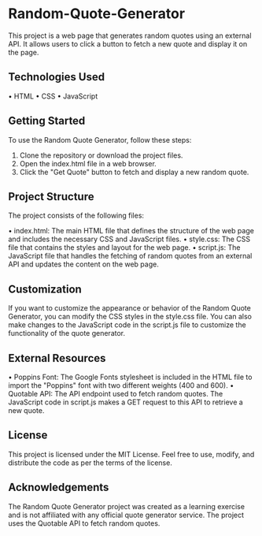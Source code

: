 # Random-Quote-Generator

This project is a web page that generates random quotes using an external API. It allows users to click a button to fetch a new quote and display it on the page.

## Technologies Used

• HTML
• CSS
• JavaScript

## Getting Started

To use the Random Quote Generator, follow these steps:

1. Clone the repository or download the project files.
2. Open the index.html file in a web browser.
3. Click the "Get Quote" button to fetch and display a new random quote.

## Project Structure

The project consists of the following files:

• index.html: The main HTML file that defines the structure of the web page and includes the necessary CSS and JavaScript files.
• style.css: The CSS file that contains the styles and layout for the web page.
• script.js: The JavaScript file that handles the fetching of random quotes from an external API and updates the content on the web page.

## Customization

If you want to customize the appearance or behavior of the Random Quote Generator, you can modify the CSS styles in the style.css file. You can also make changes to the JavaScript code in the script.js file to customize the functionality of the quote generator.

## External Resources

• Poppins Font: The Google Fonts stylesheet is included in the HTML file to import the "Poppins" font with two different weights (400 and 600).
• Quotable API: The API endpoint used to fetch random quotes. The JavaScript code in script.js makes a GET request to this API to retrieve a new quote.

## License

This project is licensed under the MIT License. Feel free to use, modify, and distribute the code as per the terms of the license.

## Acknowledgements

The Random Quote Generator project was created as a learning exercise and is not affiliated with any official quote generator service.
The project uses the Quotable API to fetch random quotes.
